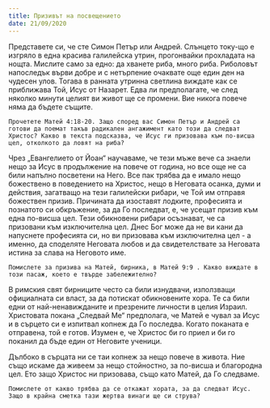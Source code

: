 ```yaml
---
title: Призивът на посвещението
date: 21/09/2020
---
```


Представете си, че сте Симон Петър или Андрей. Слънцето току-що е изгряло в една красива галилейска утрин, прогонвайки прохладата на нощта. Мислите само за едно: да хванете риба, много риба. Риболовът напоследък върви добре и с нетърпение очаквате още един ден на чудесен улов. Тогава в ранната утринна светлина виждате как се приближава Той, Исус от Назарет. Едва ли предполагате, че след няколко минути целият ви живот ще се промени. Вие никога повече няма да бъдете същите.

`Прочетете Матей 4:18-20. Защо според вас Симон Петър и Андрей са готови да поемат такъв радикален ангажимент като този да следват Христос? Какво в текста подсказва, че Исус ги призовава към по-висша цел, отколкото да ловят на риба?`

Чрез „Евангелието от Йоан“ научаваме, че тези мъже вече са знаели нещо за Исус в продължение на повече от година, но все още не са били напълно посветени на Него. Все пак трябва да е имало нещо божествено в поведението на Христос, нещо в Неговата осанка, думи и действия, загатващо на тези галилейски рибари, че Той им отправя божествен призив. Причината да изоставят лодките, професията и познатото си обкръжение, за да Го последват, е, че усещат призив към една по-висша цел. Тези обикновени рибари осъзнават, че са призовани към изключителна цел. Днес Бог може да не ви кани да напуснете професията си, но ви призовава към изключителна цел - а именно, да споделяте Неговата любов и да свидетелствате за Неговата истина за слава на Неговото име.

`Помислете за призива на Матей, бирника, в Матей 9:9 . Какво виждате в този пасаж, което е твърде забележително?`

В римския свят бирниците често са били изнудвачи, използващи официалната си власт, за да потискат обикновените хора. Те са били едни от най-ненавижданите и презрените личности в целия Израил. Христовата покана „Следвай Ме“ предполага, че Матей е чувал за Исус и в сърцето си е изпитвал копнеж да Го последва. Когато поканата е отправена, той е готов. Изумен е, че Христос би го приел и би го поканил да бъде един от Неговите ученици.

Дълбоко в сърцата ни се таи копнеж за нещо повече в живота. Ние също искаме да живеем за нещо стойностно, за по-висша и благородна цел. Ето защо Христос ни призовава, също като Матей, да Го следваме.

`Помислете от какво трябва да се откажат хората, за да следват Исус. Защо в крайна сметка тази жертва винаги ще си струва?`